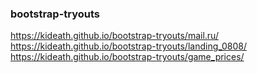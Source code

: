 ### bootstrap-tryouts
https://kideath.github.io/bootstrap-tryouts/mail.ru/  
https://kideath.github.io/bootstrap-tryouts/landing_0808/  
https://kideath.github.io/bootstrap-tryouts/game_prices/  
